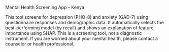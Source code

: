 Mental Health Screening App - Kenya

This tool screens for depression (PHQ-8) and anxiety (GAD-7) using questionnaire responses and demographic data.
It automatically selects the best-performing model (by recall) and shows an explanation of feature importance using SHAP.
This is a screening tool, not a diagnostic instrument. If you are worried about your mental health, please contact a counselor or health professional.
